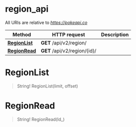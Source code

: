 # region_api

All URIs are relative to *https://pokeapi.co*

Method | HTTP request | Description
------------- | ------------- | -------------
[**RegionList**](region_api.md#RegionList) | **GET** /api/v2/region/ | 
[**RegionRead**](region_api.md#RegionRead) | **GET** /api/v2/region/{id}/ | 


<a name="RegionList"></a>
# **RegionList**
> String! RegionList(limit, offset)


<a name="RegionRead"></a>
# **RegionRead**
> String! RegionRead(Id_)


